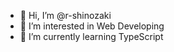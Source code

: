- 👋 Hi, I’m @r-shinozaki
- 👀 I’m interested in Web Developing
- 🌱 I’m currently learning TypeScript

<!---
r-shinozaki/r-shinozaki is a ✨ special ✨ repository because its `README.md` (this file) appears on your GitHub profile.
You can click the Preview link to take a look at your changes.
--->
